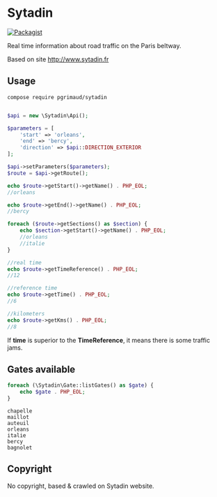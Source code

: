 # Sytadin

[![Packagist](https://img.shields.io/badge/packagist-install-brightgreen.svg)](https://packagist.org/packages/pgrimaud/sytadin)

Real time information about road traffic on the Paris beltway.

Based on site http://www.sytadin.fr

## Usage

```
compose require pgrimaud/sytadin

```

```php

$api = new \Sytadin\Api();

$parameters = [
    'start' => 'orleans',
    'end' => 'bercy',
    'direction' => $api::DIRECTION_EXTERIOR
];

$api->setParameters($parameters);
$route = $api->getRoute();

echo $route->getStart()->getName() . PHP_EOL;
//orleans

echo $route->getEnd()->getName() . PHP_EOL;
//bercy

foreach ($route->getSections() as $section) {
    echo $section->getStart()->getName() . PHP_EOL;
    //orleans
	//italie
}

//real time
echo $route->getTimeReference() . PHP_EOL;
//12

//reference time
echo $route->getTime() . PHP_EOL;
//6

//kilometers
echo $route->getKms() . PHP_EOL;
//8

```

If **time** is superior to the **TimeReference**, it means there is some traffic jams.

## Gates available

```php
foreach (\Sytadin\Gate::listGates() as $gate) {
    echo $gate . PHP_EOL;
}
```

```
chapelle
maillot
auteuil
orleans
italie
bercy
bagnolet

```

## Copyright

No copyright, based & crawled on Sytadin website.